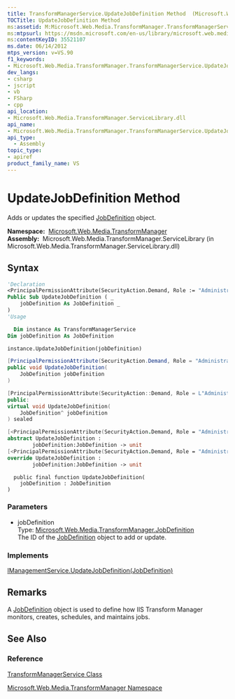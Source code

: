```yaml
---
title: TransformManagerService.UpdateJobDefinition Method  (Microsoft.Web.Media.TransformManager)
TOCTitle: UpdateJobDefinition Method
ms:assetid: M:Microsoft.Web.Media.TransformManager.TransformManagerService.UpdateJobDefinition(Microsoft.Web.Media.TransformManager.JobDefinition)
ms:mtpsurl: https://msdn.microsoft.com/en-us/library/microsoft.web.media.transformmanager.transformmanagerservice.updatejobdefinition(v=VS.90)
ms:contentKeyID: 35521107
ms.date: 06/14/2012
mtps_version: v=VS.90
f1_keywords:
- Microsoft.Web.Media.TransformManager.TransformManagerService.UpdateJobDefinition
dev_langs:
- csharp
- jscript
- vb
- FSharp
- cpp
api_location:
- Microsoft.Web.Media.TransformManager.ServiceLibrary.dll
api_name:
- Microsoft.Web.Media.TransformManager.TransformManagerService.UpdateJobDefinition
api_type:
  - Assembly
topic_type:
- apiref
product_family_name: VS
---
```


# UpdateJobDefinition Method

Adds or updates the specified [JobDefinition](jobdefinition-class-microsoft-web-media-transformmanager.md) object.

**Namespace:**  [Microsoft.Web.Media.TransformManager](microsoft-web-media-transformmanager-namespace.md)  
**Assembly:**  Microsoft.Web.Media.TransformManager.ServiceLibrary (in Microsoft.Web.Media.TransformManager.ServiceLibrary.dll)

## Syntax

```vb
'Declaration
<PrincipalPermissionAttribute(SecurityAction.Demand, Role := "Administrators")> _
Public Sub UpdateJobDefinition ( _
    jobDefinition As JobDefinition _
)
'Usage

  Dim instance As TransformManagerService
Dim jobDefinition As JobDefinition

instance.UpdateJobDefinition(jobDefinition)
```

```csharp
[PrincipalPermissionAttribute(SecurityAction.Demand, Role = "Administrators")]
public void UpdateJobDefinition(
    JobDefinition jobDefinition
)
```

```cpp
[PrincipalPermissionAttribute(SecurityAction::Demand, Role = L"Administrators")]
public:
virtual void UpdateJobDefinition(
    JobDefinition^ jobDefinition
) sealed
```

``` fsharp
[<PrincipalPermissionAttribute(SecurityAction.Demand, Role = "Administrators")>]
abstract UpdateJobDefinition : 
        jobDefinition:JobDefinition -> unit 
[<PrincipalPermissionAttribute(SecurityAction.Demand, Role = "Administrators")>]
override UpdateJobDefinition : 
        jobDefinition:JobDefinition -> unit 
```

```jscript
  public final function UpdateJobDefinition(
    jobDefinition : JobDefinition
)
```

### Parameters

  - jobDefinition  
    Type: [Microsoft.Web.Media.TransformManager.JobDefinition](jobdefinition-class-microsoft-web-media-transformmanager.md)  
    The ID of the [JobDefinition](jobdefinition-class-microsoft-web-media-transformmanager.md) object to add or update.  

### Implements

[IManagementService.UpdateJobDefinition(JobDefinition)](imanagementservice-updatejobdefinition-method-microsoft-web-media-transformmanager.md)  

## Remarks

A [JobDefinition](jobdefinition-class-microsoft-web-media-transformmanager.md) object is used to define how IIS Transform Manager monitors, creates, schedules, and maintains jobs.

## See Also

### Reference

[TransformManagerService Class](transformmanagerservice-class-microsoft-web-media-transformmanager.md)

[Microsoft.Web.Media.TransformManager Namespace](microsoft-web-media-transformmanager-namespace.md)

